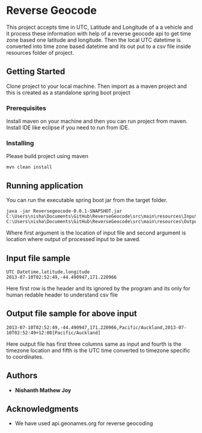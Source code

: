 # Reverse Geocode

This project accepts time in UTC, Latitude and Longitude of a a vehicle and it process these information with help of a reverse geocode api to get time zone based one latitude and longitude. Then the local UTC datetime is converted into time zone based datetime and its out put to a csv file inside resources folder of project.

## Getting Started

Clone project to your local machine. Then import as a maven project and this is created as a standalone spring boot project

### Prerequisites

Install maven on your machine and then you can run project from maven. Install IDE like eclipse if you need to run from IDE.


### Installing

Please build project using maven

```
mvn clean install
```

## Running application

You can run the executable spring boot jar from the target folder.

```
java -jar Reversegeocode-0.0.1-SNAPSHOT.jar C:\Users\nisha\Documents\GitHub\ReverseGeocode\src\main\resources\Input.csv C:\Users\nisha\Documents\GitHub\ReverseGeocode\src\main\resources\Output1.csv
```

Where first argument is the location of input file and second argument is location where output of processed input to be saved.

## Input file sample

```
UTC Datetime,latitude,longitude
2013-07-10T02:52:49,-44.490947,171.220966
```
Here first row is the header and its ignored by the program and its only for human redable header to understand csv file

## Output file sample for above input

```
2013-07-10T02:52:49,-44.490947,171.220966,Pacific/Auckland,2013-07-10T02:52:49+12:00[Pacific/Auckland]
```
Here output file has first three columns same as input and fourth is the timezone location and fifth is the UTC time converted to timezone specific to coordinates.


## Authors

* **Nishanth Mathew Joy**

## Acknowledgments

* We have used api.geonames.org for reverse geocoding